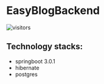 # EasyBlogBackend
![visitors]([https://visitor-badge.glitch.me/badge?page_id=yuruojie777.easyBlogBackend](https://visitor-badge.glitch.me/badge?page_id=yuruojie777.easyBlogBackend))


## Technology stacks: 
<ul>
<li>springboot 3.0.1</li>
<li>hibernate</li>
<li>postgres</li>
</ul>
